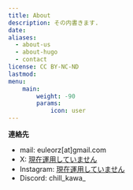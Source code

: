 ```yaml
---
title: About
description: その内書きます.
date: 
aliases:
  - about-us
  - about-hugo
  - contact
license: CC BY-NC-ND
lastmod: 
menu:
    main: 
        weight: -90
        params:
            icon: user
---
```



**連絡先**
- mail: euleorz[at]gmail.com
- X: [現在運用していません]()
- Instagram: [現在運用していません]()
- Discord: chill_kawa_